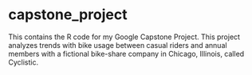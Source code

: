 # capstone_project
This contains the R code for my Google Capstone Project. This project analyzes trends with bike usage between casual riders and annual members with a fictional bike-share company in Chicago, Illinois, called Cyclistic.
